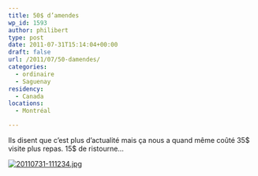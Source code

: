 ```yaml
---
title: 50$ d’amendes
wp_id: 1593
author: philibert
type: post
date: 2011-07-31T15:14:04+00:00
draft: false
url: /2011/07/50-damendes/
categories:
  - ordinaire
  - Saguenay
residency:
  - Canada
locations:
  - Montréal

---
```

Ils disent que c&rsquo;est plus d&rsquo;actualité mais ça nous a quand même coûté 35$ visite plus repas. 15$ de ristourne&#8230;

[<img src="/uploads/2011/07/20110731-111234.jpg" alt="20110731-111234.jpg" class="alignnone size-full" />][1]

 [1]: /uploads/2011/07/20110731-111234.jpg
